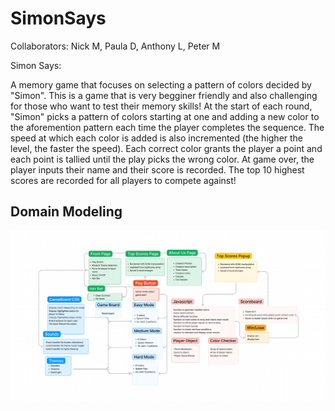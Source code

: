 # SimonSays

Collaborators: Nick M, Paula D, Anthony L, Peter M

Simon Says: 

A memory game that focuses on selecting a pattern of colors decided by "Simon". This is a game that is very begginer friendly and also challenging for those who want to test their memory skills! At the start of each round, "Simon" picks a pattern of colors starting at one and adding a new color to the aforemention pattern each time the player completes the sequence. The speed at which each color is added is also incremented (the higher the level, the faster the speed). Each correct color grants the player a point and each point is tallied until the play picks the wrong color. At game over, the player inputs their name and their score is recorded. The top 10 highest scores are recorded for all players to compete against!


## Domain Modeling
![Alt text](img/Screenshot%202022-12-07%20214533.png)
